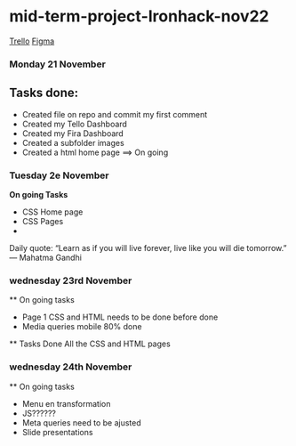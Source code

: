 # mid-term-project-Ironhack-nov22

[Trello](https://trello.com/b/PV0OVzZT/mod%C3%A8le-kanban)
[Figma](https://www.figma.com/files/recent?fuid=1173362358865864982)

### Monday 21 November

## Tasks done:
- Created file on repo and commit my first comment
- Created my Tello Dashboard
- Created my Fira Dashboard
- Created a subfolder images
- Created a html home page ==> On going 

### Tuesday 2e November

**On going Tasks**
- CSS Home page
- CSS Pages 
- 

Daily quote: “Learn as if you will live forever, live like you will die tomorrow.” — Mahatma Gandhi

### wednesday 23rd November

** On going tasks
- Page 1 CSS and HTML needs to be done before done
- Media queries mobile 80% done


** Tasks Done
All the CSS and HTML pages 

### wednesday 24th November

** On going tasks

- Menu en transformation
- JS??????
- Meta queries need to be ajusted
- Slide presentations







